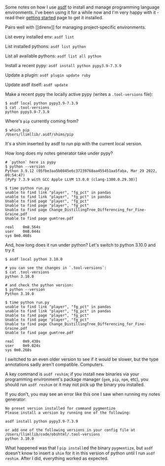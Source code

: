 Some notes on how I use [asdf](https://asdf-vm.com/) to install and manage programming language environments. I've been using it for a while now and I'm very happy with it - read their [getting started](https://asdf-vm.com/guide/getting-started.html) page to get it installed.

Pairs well with [[direnv]] for managing project-specific environments.

List every installed env: `asdf list`

List installed pythons: `asdf list python`

List all available pythons: `asdf list all python`

Install a recent pypy: `asdf install python pypy3.9-7.3.9`

Update a plugin: `asdf plugin update ruby`

Update asdf itself: `asdf update`

Make a recent pypy the locally active pypy (writes a `.tool-versions` file):

```shell
$ asdf local python pypy3.9-7.3.9
$ cat .tool-versions
python pypy3.9-7.3.9
```

Where's `pip` currently coming from?

```shell
$ which pip
/Users/llimllib/.asdf/shims/pip
```

It's a shim inserted by asdf to run pip with the current local version.

How long does my notes generator take under pypy?

```shell
# `python` here is pypy
$ python --version
Python 3.9.12 (05fbe3aa5b0845e6c37239768aa455451aa5faba, Mar 29 2022, 09:54:47)
[PyPy 7.3.9 with GCC Apple LLVM 13.0.0 (clang-1300.0.29.30)]

$ time python run.py
unable to find link "player", "fg_pct" in pandas
unable to find link "player", "fg_pct" in pandas
Unable to find page "player", "fg_pct"
Unable to find page "player", "fg_pct"
Unable to find page Change_DistillingTree_Differencing_for_Fine-Graine.pdf
Unable to find page gumtree.pdf

real	0m8.564s
user	0m8.044s
sys	0m0.468s
```

And, how long does it run under python? Let's switch to python 3.10.0 and try it

```shell
$ asdf local python 3.10.0

# you can see the changes in `.tool-versions`:
$ cat .tool-versions
python 3.10.0

# and check the python version:
$ python --version
Python 3.10.0

$ time python run.py
unable to find link "player", "fg_pct" in pandas
unable to find link "player", "fg_pct" in pandas
Unable to find page "player", "fg_pct"
Unable to find page "player", "fg_pct"
Unable to find page Change_DistillingTree_Differencing_for_Fine-Graine.pdf
Unable to find page gumtree.pdf

real	0m9.430s
user	0m9.024s
sys	0m0.260s
```

I switched to an even older version to see if it would be slower, but the type annotations sadly aren't compatible. Computers.

A key command is `asdf reshim`; if you install new binaries via your programming environment's package manager (`gem`, `pip`, `npm`, etc), you should run `asdf reshim` or it may not pick up the binary you installed.

If you don't, you may see an error like this one I saw when running my notes generator:

```
No preset version installed for command pygmentize
Please install a version by running one of the following:

asdf install python pypy3.9-7.3.9

or add one of the following versions in your config file at /Users/llimllib/code/obshtml/.tool-versions
python 3.10.0
```

What happened was that I `pip install`ed the binary `pygmentize`, but `asdf` doesn't know to insert a `shim` for it in this version of python until I run `asdf reshim`. After I did, everything worked as expected.
